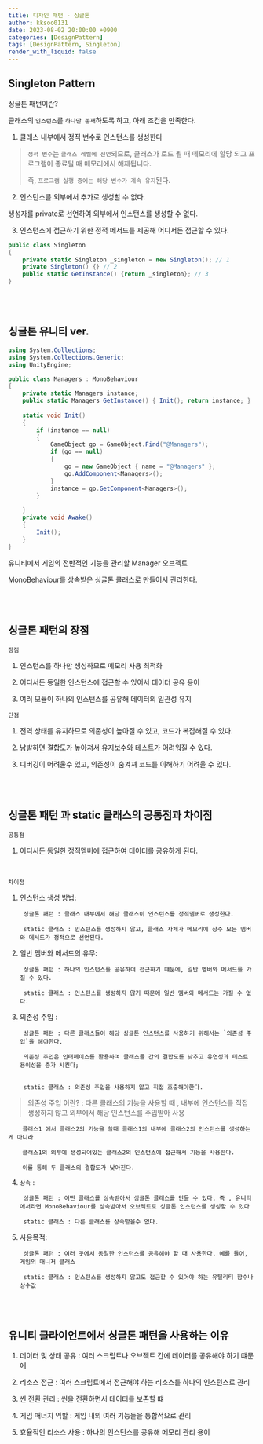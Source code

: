 ```yaml
---
title: 디자인 패턴 - 싱글톤
author: kksoo0131
date: 2023-08-02 20:00:00 +0900
categories: [DesignPattern]
tags: [DesignPattern, Singleton]
render_with_liquid: false
---
```


## Singleton Pattern

싱글톤 패턴이란?

클래스의 `인스턴스`를 `하나만 존재`하도록 하고, 아래 조건을 만족한다.

1. 클래스 내부에서 정적 변수로 인스턴스를 생성한다

> `정적 변수`는 `클래스 레벨에 선언`되므로, 클래스가 로드 될 때 메모리에 할당 되고 프로그램이 종료될 때 메모리에서 해제됩니다.
>
> 즉, `프로그램 실행 중에는 해당 변수가 계속 유지`된다.

2. 인스턴스를 외부에서 추가로 생성할 수 없다. 

생성자를 private로 선언하여 외부에서 인스턴스를 생성할 수 없다.

3. 인스턴스에 접근하기 위한 정적 메서드를 제공해 어디서든 접근할 수 있다.

```cs
public class Singleton
{
    private static Singleton _singleton = new Singleton(); // 1 
    private Singleton() {} // 2
    public static GetInstance() {return _singleton}; // 3
}
```
<br/>
<br/>


## 싱글톤 유니티 ver.

```cs
using System.Collections;
using System.Collections.Generic;
using UnityEngine;

public class Managers : MonoBehaviour
{
    private static Managers instance;
    public static Managers GetInstance() { Init(); return instance; }
   
    static void Init()
    {
        if (instance == null)
        {
            GameObject go = GameObject.Find("@Managers");
            if (go == null)
            {
                go = new GameObject { name = "@Managers" };
                go.AddComponent<Managers>();
            }
            instance = go.GetComponent<Managers>();
        }
   
    }
    private void Awake()
    {
        Init();
    }
}

```
유니티에서 게임의 전반적인 기능을 관리할 Manager 오브젝트

MonoBehaviour를 상속받은 싱글톤 클래스로 만들어서 관리한다.

<br/>
<br/>

## 싱글톤 패턴의 장점

`장점`
1. 인스턴스를 하나만 생성하므로 메모리 사용 최적화


2. 어디서든 동일한 인스턴스에 접근할 수 있어서 데이터 공유 용이


3. 여러 모듈이 하나의 인스턴스를 공유해 데이터의 일관성 유지

`단점`
1. 전역 상태를 유지하므로 의존성이 높아질 수 있고, 코드가 복잡해질 수 있다.

2. 남발하면 결합도가 높아져서 유지보수와 테스트가 어려워질 수 있다.

3. 디버깅이 어려울수 있고, 의존성이 숨겨져 코드를 이해하기 어려울 수 있다.

<br/>
<br/>

## 싱글톤 패턴 과 static 클래스의 공통점과 차이점

`공통점`

1. 어디서든 동일한 정적멤버에 접근하여 데이터를 공유하게 된다.

<br/>

`차이점`

1. 인스턴스 생성 방법:

        싱글톤 패턴 : 클래스 내부에서 해당 클래스이 인스턴스를 정적멤버로 생성한다.

        static 클래스 : 인스턴스를 생성하지 않고, 클래스 자체가 메모리에 상주 모든 멤버와 메서드가 정적으로 선언된다.

2. 일반 멤버와 메서드의 유무:
        
        싱글톤 패턴 : 하나의 인스턴스를 공유하여 접근하기 떄문에, 일반 멤버와 메서드를 가질 수 있다.

        static 클래스 : 인스턴스를 생성하지 않기 때문에 일반 멤버와 메서드는 가질 수 없다.

3. 의존성 주입 : 
    
        싱글톤 패턴 : 다른 클래스들이 해당 싱글톤 인스턴스를 사용하기 위해서는 `의존성 주입`을 해야한다.

        의존성 주입은 인터페이스를 활용하여 클래스들 간의 결합도를 낮추고 유연성과 테스트 용이성을 증가 시킨다;
        

        static 클래스 : 의존성 주입을 사용하지 않고 직접 호출해야한다.

> 의존성 주입 이란? : 다른 클래스의 기능을 사용할 때 , 내부에 인스턴스를 직접 생성하지 않고 외부에서 해당 인스턴스를 주입받아 사용
        
        클래스1 에서 클래스2의 기능을 쓸때 클래스1의 내부에 클래스2의 인스턴스를 생성하는게 아니라

        클래스1의 외부에 생성되어있는 클래스2의 인스턴스에 접근해서 기능을 사용한다.

        이를 통해 두 클래스의 결합도가 낮아진다.

4. `상속` : 
        
        싱글톤 패턴 : 어떤 클래스를 상속받아서 싱글톤 클래스를 만들 수 있다, 즉 , 유니티에서라면 MonoBehaviour를 상속받아서 오브젝트로 싱글톤 인스턴스를 생성할 수 있다

        static 클래스 : 다른 클래스를 상속받을수 없다.

5. 사용목적:

        싱글톤 패턴 : 여러 곳에서 동일한 인스턴스를 공유해야 할 때 사용한다. 예를 들어, 게임의 매니저 클래스

        static 클래스 : 인스턴스를 생성하지 않고도 접근할 수 있어야 하는 유틸리티 함수나 상수값

<br/>
<br/>

## 유니티 클라이언트에서 싱글톤 패턴을 사용하는 이유

1. 데이터 및 상태 공유 : 여러 스크립트나 오브젝트 간에 데이터를 공유해야 하기 떄문에

2. 리소스 접근 : 여러 스크립트에서 접근해야 하는 리소스를 하나의 인스턴스로 관리

3. 씬 전환 관리 : 씬을 전환하면서 데이터를 보존할 떄

4. 게임 매너지 역할 : 게임 내의 여러 기능들을 통합적으로 관리

5. 효율적인 리소스 사용 : 하나의 인스턴스를 공유해 메모리 관리 용이





